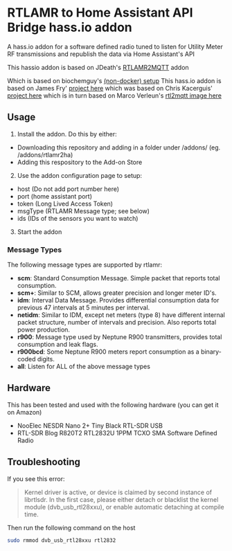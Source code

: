 # RTLAMR to Home Assistant API Bridge hass.io addon
A hass.io addon for a software defined radio tuned to listen for Utility Meter RF transmissions and republish the data via Home Assistant's API

This hassio addon is based on  JDeath's [RTLAMR2MQTT](https://github.com/jdeath/RTLAMR2MQQT/tree/master/RTLAMR2MQQT) addon

Which is based on biochemguy's [(non-docker) setup](https://community.home-assistant.io/t/get-your-smart-electric-water-and-gas-meter-scm-readings-into-home-assistant-with-a-rtl-sdr)
This hass.io addon is based on James Fry' [project here](https://github.com/james-fry/hassio-addons/tree/master/rtl4332mqtt)
which was based on Chris Kacerguis' [project here](https://github.com/chriskacerguis/honeywell2mqtt)
which is in turn based on Marco Verleun's [rtl2mqtt image here](https://github.com/roflmao/rtl2mqtt)

## Usage

1) Install the addon. Do this by either:
 - Downloading this repository and adding in a folder under /addons/ (eg. /addons/rtlamr2ha)
 - Adding this respository to the Add-on Store

2) Use the addon configuration page to setup:
- host (Do not add port number here)
- port (home assistant port)
- token (Long Lived Access Token)
- msgType (RTLAMR Message type; see below)
- ids (IDs of the sensors you want to watch)


3) Start the addon

### Message Types

The following message types are supported by rtlamr:

- **scm**: Standard Consumption Message. Simple packet that reports total consumption.
- **scm+**: Similar to SCM, allows greater precision and longer meter ID's.
- **idm**: Interval Data Message. Provides differential consumption data for previous 47 intervals at 5 minutes per interval.
- **netidm**: Similar to IDM, except net meters (type 8) have different internal packet structure, number of intervals and precision. Also reports total power production.
- **r900**: Message type used by Neptune R900 transmitters, provides total consumption and leak flags.
- **r900bcd**: Some Neptune R900 meters report consumption as a binary-coded digits.
- **all**: Listen for ALL of the above message types

## Hardware

This has been tested and used with the following hardware (you can get it on Amazon)

- NooElec NESDR Nano 2+ Tiny Black RTL-SDR USB
- RTL-SDR Blog R820T2 RTL2832U 1PPM TCXO SMA Software Defined Radio


## Troubleshooting

If you see this error:

> Kernel driver is active, or device is claimed by second instance of librtlsdr.
> In the first case, please either detach or blacklist the kernel module
> (dvb_usb_rtl28xxu), or enable automatic detaching at compile time.

Then run the following command on the host

```bash
sudo rmmod dvb_usb_rtl28xxu rtl2832
```
